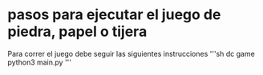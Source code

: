 # pasos para ejecutar el juego de piedra, papel o tijera


Para correr el juego debe seguir las siguientes instrucciones 
'''sh
dc game
python3 main.py
'''
